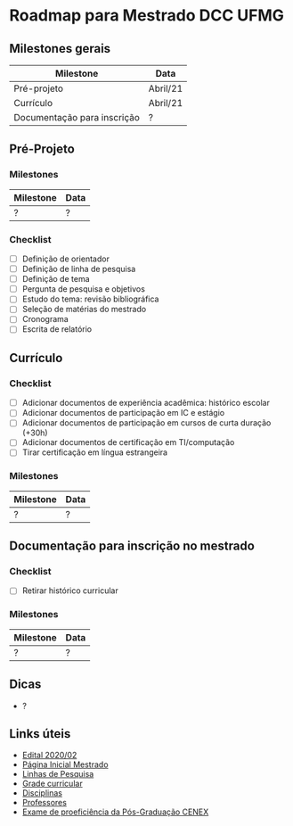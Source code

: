 # Roadmap para Mestrado DCC UFMG

## Milestones gerais

| Milestone                   | Data     |
| --------------------------- | -------- |
| Pré-projeto                 | Abril/21 |
| Currículo                   | Abril/21 |
| Documentação para inscrição | ?        |

## Pré-Projeto

### Milestones

| Milestone | Data |
| --------- | ---- |
| ?         | ?    |

### Checklist

- [ ] Definição de orientador
- [ ] Definição de linha de pesquisa
- [ ] Definição de tema
- [ ] Pergunta de pesquisa e objetivos
- [ ] Estudo do tema: revisão bibliográfica
- [ ] Seleção de matérias do mestrado
- [ ] Cronograma
- [ ] Escrita de relatório

## Currículo

### Checklist

- [ ] Adicionar documentos de experiência acadêmica: histórico escolar
- [ ] Adicionar documentos de participação em IC e estágio
- [ ] Adicionar documentos de participação em cursos de curta duração (+30h)
- [ ] Adicionar documentos de certificação em TI/computação
- [ ] Tirar certificação em língua estrangeira

### Milestones

| Milestone | Data |
| --------- | ---- |
| ?         | ?    |

## Documentação para inscrição no mestrado

### Checklist

- [ ] Retirar histórico curricular

### Milestones

| Milestone | Data |
| --------- | ---- |
| ?         | ?    |

## Dicas

* ?

## Links úteis
* [Edital 2020/02](http://ppgcc.dcc.ufmg.br/wp-content/uploads/2020/08/retificado_20200910-Edital-de-Selecao-PPGCC-Mestrado-2020_2-V1.pdf)
* [Página Inicial Mestrado](http://ppgcc.dcc.ufmg.br/mestrado/)
* [Linhas de Pesquisa](http://ppgcc.dcc.ufmg.br/linhas-de-pesquisa/)
* [Grade curricular](ppgcc.dcc.ufmg.br/grade-curricular/)
* [Disciplinas](http://ppgcc.dcc.ufmg.br/disciplinas/)
* [Professores](http://ppgcc.dcc.ufmg.br/docentes/)
* [Exame de proeficiência da Pós-Graduação CENEX](https://cenex.letras.ufmg.br/exames-de-proficiencia/pos-graduacao)
